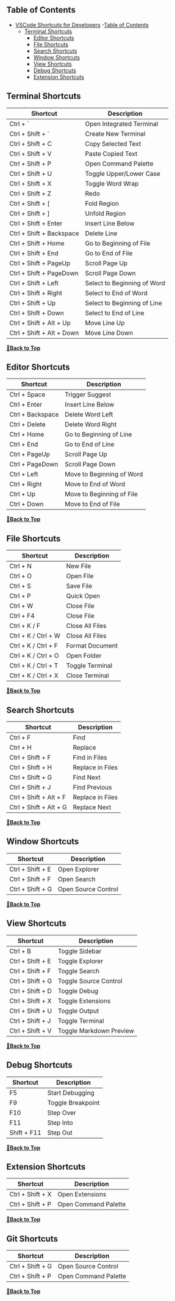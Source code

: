 ## Table of Contents

- [VSCode Shortcuts for Developers](#vscode-shortcuts-for-developers) -[Table of Contents](#table-of-contents)
  - [Terminal Shortcuts](#terminal-shortcuts)
    - [Editor Shortcuts](#editor-shortcuts)
    - [File Shortcuts](#file-shortcuts)
    - [Search Shortcuts](#search-shortcuts)
    - [Window Shortcuts](#window-shortcuts)
    - [View Shortcuts](#view-shortcuts)
    - [Debug Shortcuts](#debug-shortcuts)
    - [Extension Shortcuts](#extension-shortcuts)

## Terminal Shortcuts

| Shortcut                  | Description                 |
| ------------------------- | --------------------------- |
| Ctrl + `                  | Open Integrated Terminal    |
| Ctrl + Shift + `          | Create New Terminal         |
| Ctrl + Shift + C          | Copy Selected Text          |
| Ctrl + Shift + V          | Paste Copied Text           |
| Ctrl + Shift + P          | Open Command Palette        |
| Ctrl + Shift + U          | Toggle Upper/Lower Case     |
| Ctrl + Shift + X          | Toggle Word Wrap            |
| Ctrl + Shift + Z          | Redo                        |
| Ctrl + Shift + [          | Fold Region                 |
| Ctrl + Shift + ]          | Unfold Region               |
| Ctrl + Shift + Enter      | Insert Line Below           |
| Ctrl + Shift + Backspace  | Delete Line                 |
| Ctrl + Shift + Home       | Go to Beginning of File     |
| Ctrl + Shift + End        | Go to End of File           |
| Ctrl + Shift + PageUp     | Scroll Page Up              |
| Ctrl + Shift + PageDown   | Scroll Page Down            |
| Ctrl + Shift + Left       | Select to Beginning of Word |
| Ctrl + Shift + Right      | Select to End of Word       |
| Ctrl + Shift + Up         | Select to Beginning of Line |
| Ctrl + Shift + Down       | Select to End of Line       |
| Ctrl + Shift + Alt + Up   | Move Line Up                |
| Ctrl + Shift + Alt + Down | Move Line Down              |

**[🔼Back to Top](#table-of-contents)**

## Editor Shortcuts

| Shortcut         | Description               |
| ---------------- | ------------------------- |
| Ctrl + Space     | Trigger Suggest           |
| Ctrl + Enter     | Insert Line Below         |
| Ctrl + Backspace | Delete Word Left          |
| Ctrl + Delete    | Delete Word Right         |
| Ctrl + Home      | Go to Beginning of Line   |
| Ctrl + End       | Go to End of Line         |
| Ctrl + PageUp    | Scroll Page Up            |
| Ctrl + PageDown  | Scroll Page Down          |
| Ctrl + Left      | Move to Beginning of Word |
| Ctrl + Right     | Move to End of Word       |
| Ctrl + Up        | Move to Beginning of File |
| Ctrl + Down      | Move to End of File       |

**[🔼Back to Top](#table-of-contents)**

## File Shortcuts

| Shortcut            | Description     |
| ------------------- | --------------- |
| Ctrl + N            | New File        |
| Ctrl + O            | Open File       |
| Ctrl + S            | Save File       |
| Ctrl + P            | Quick Open      |
| Ctrl + W            | Close File      |
| Ctrl + F4           | Close File      |
| Ctrl + K / F        | Close All Files |
| Ctrl + K / Ctrl + W | Close All Files |
| Ctrl + K / Ctrl + F | Format Document |
| Ctrl + K / Ctrl + O | Open Folder     |
| Ctrl + K / Ctrl + T | Toggle Terminal |
| Ctrl + K / Ctrl + X | Close Terminal  |

**[🔼Back to Top](#table-of-contents)**

## Search Shortcuts

| Shortcut               | Description      |
| ---------------------- | ---------------- |
| Ctrl + F               | Find             |
| Ctrl + H               | Replace          |
| Ctrl + Shift + F       | Find in Files    |
| Ctrl + Shift + H       | Replace in Files |
| Ctrl + Shift + G       | Find Next        |
| Ctrl + Shift + J       | Find Previous    |
| Ctrl + Shift + Alt + F | Replace in Files |
| Ctrl + Shift + Alt + G | Replace Next     |

**[🔼Back to Top](#table-of-contents)**

## Window Shortcuts

| Shortcut         | Description         |
| ---------------- | ------------------- |
| Ctrl + Shift + E | Open Explorer       |
| Ctrl + Shift + F | Open Search         |
| Ctrl + Shift + G | Open Source Control |

**[🔼Back to Top](#table-of-contents)**

## View Shortcuts

| Shortcut         | Description             |
| ---------------- | ----------------------- |
| Ctrl + B         | Toggle Sidebar          |
| Ctrl + Shift + E | Toggle Explorer         |
| Ctrl + Shift + F | Toggle Search           |
| Ctrl + Shift + G | Toggle Source Control   |
| Ctrl + Shift + D | Toggle Debug            |
| Ctrl + Shift + X | Toggle Extensions       |
| Ctrl + Shift + U | Toggle Output           |
| Ctrl + Shift + J | Toggle Terminal         |
| Ctrl + Shift + V | Toggle Markdown Preview |

**[🔼Back to Top](#table-of-contents)**

## Debug Shortcuts

| Shortcut    | Description       |
| ----------- | ----------------- |
| F5          | Start Debugging   |
| F9          | Toggle Breakpoint |
| F10         | Step Over         |
| F11         | Step Into         |
| Shift + F11 | Step Out          |

**[🔼Back to Top](#table-of-contents)**

## Extension Shortcuts

| Shortcut         | Description          |
| ---------------- | -------------------- |
| Ctrl + Shift + X | Open Extensions      |
| Ctrl + Shift + P | Open Command Palette |

**[🔼Back to Top](#table-of-contents)**

## Git Shortcuts

| Shortcut         | Description          |
| ---------------- | -------------------- |
| Ctrl + Shift + G | Open Source Control  |
| Ctrl + Shift + P | Open Command Palette |

**[🔼Back to Top](#table-of-contents)**
